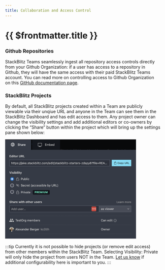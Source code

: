 ```yaml
---
title: Collaboration and Access Control
---
```


# {{ $frontmatter.title }}

### Github Repositories
StackBlitz Teams seamlessly ingest all repository access controls directly from your Github Organization: if a user has access to a repository in Github, they will have the same access with their paid StackBlitz Teams account. You can read more on controlling access to Github Organization on this [GitHub documentation page](https://docs.github.com/en/organizations/collaborating-with-groups-in-organizations/about-organizations).

### StackBlitz Projects
By default, all StackBlitz projects created within a Team are publicly viewable via their unqiue URL and anyone in the Team can see them in the StackBlitz Dashboard and has edit access to them. Any project owner can change the visibility settings and add additional editors or co-owners by clicking the “Share” button within the project which will bring up the settings pane shown below:

![Sharing settings](./assets/sharing-settings.png)

:::tip
Currently it is not possible to hide projects (or remove edit access) from other members within the StackBlitz Team. Selecting Visibility: Private will only hide the project from users NOT in the Team. [Let us know](mailto:hello@stackblitz.com) if additional configurability here is important to you.
:::